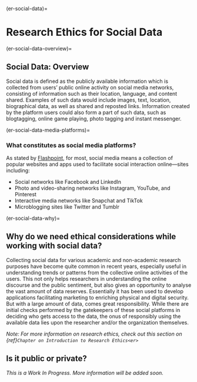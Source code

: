 (er-social-data)=

# Research Ethics for Social Data

(er-social-data-overview)=
## Social Data: Overview

Social data is defined as the publicly available information which is collected from users’ public online activity on social media networks, consisting of information such as their location, language, and content shared. Examples of such data would include images, text, location, biographical data, as well as shared and reposted links. Information created by the platform users could also form a part of such data, such as blogtagging, online game playing, photo tagging and instant messenger.

(er-social-data-media-platforms)=
### What constitutes as social media platforms?

As stated by [Flashpoint](https://flashpoint.io/blog/social-data-enhanced-security/), for most, social media means a collection of popular websites and apps used to facilitate social interaction online—sites including:

* Social networks like Facebook and LinkedIn
* Photo and video-sharing networks like Instagram, YouTube, and Pinterest
* Interactive media networks like Snapchat and TikTok
* Microblogging sites like Twitter and Tumblr

(er-social-data-why)=
## Why do we need ethical considerations while working with social data?

Collecting social data for various academic and non-academic research purposes have become quite common in recent years, especially useful in understanding trends or patterns from the collective online activities of the users. This not only helps researchers in understanding the online discourse and the public sentiment, but also gives an opportunity to analyse the vast amount of data reserves. Essentially it has been used to develop applications facilitating marketing to enriching physical and digital security. But with a large amount of data, comes great responsibility. While there are initial checks performed by the gatekeepers of these social platforms in deciding who gets access to the data, the onus of responsibly using the available data lies upon the researcher and/or the organization themselves.

_Note: For more information on research ethics, check out this section on {ref}`Chapter on Introduction to Research Ethics<er>`_


## Is it public or private?



*_This is a Work In Progress. More information will be added soon._*

